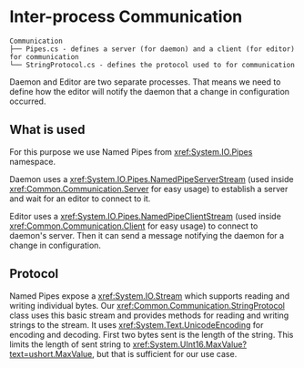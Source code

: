 # Inter-process Communication

```text
Communication
├── Pipes.cs - defines a server (for daemon) and a client (for editor) for communication
└── StringProtocol.cs - defines the protocol used to for communication
```

Daemon and Editor are two separate processes.
That means we need to define how the editor will notify the daemon that a change in configuration occurred.

## What is used

For this purpose we use Named Pipes from <xref:System.IO.Pipes> namespace.

Daemon uses a <xref:System.IO.Pipes.NamedPipeServerStream> (used inside <xref:Common.Communication.Server> for easy usage) to establish a server and wait for an editor to connect to it.

Editor uses a <xref:System.IO.Pipes.NamedPipeClientStream> (used inside <xref:Common.Communication.Client> for easy usage) to connect to daemon's server.
Then it can send a message notifying the daemon for a change in configuration.

## Protocol

Named Pipes expose a <xref:System.IO.Stream> which supports reading and writing individual bytes.
Our <xref:Common.Communication.StringProtocol> class uses this basic stream and provides methods for reading and writing strings to the stream.
It uses <xref:System.Text.UnicodeEncoding> for encoding and decoding.
First two bytes sent is the length of the string.
This limits the length of sent string to <xref:System.UInt16.MaxValue?text=ushort.MaxValue>, but that is sufficient for our use case.
